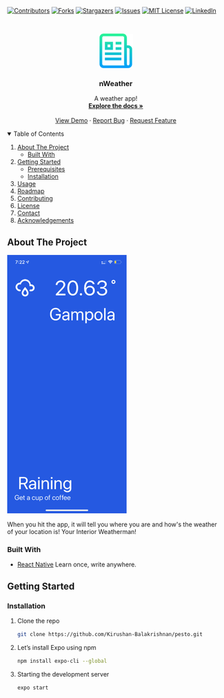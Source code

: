 
[![Contributors][contributors-shield]][contributors-url]
[![Forks][forks-shield]][forks-url]
[![Stargazers][stars-shield]][stars-url]
[![Issues][issues-shield]][issues-url]
[![MIT License][license-shield]][license-url]
[![LinkedIn][linkedin-shield]][linkedin-url]




<br />
<p align="center">
  <a href="https://github.com/Kirushan-Balakrishnan/pesto/tree/main/nWeather">
    <img src="assets/logo.png" alt="Logo" width="80" height="80">
  </a>

  <h3 align="center">nWeather</h3>

  <p align="center">
   A weather app! 
    <br />
    <a href="https://github.com/Kirushan-Balakrishnan/pesto/tree/main/nWeather"><strong>Explore the docs »</strong></a>
    <br />
    <br />
    <a href="https://github.com/Kirushan-Balakrishnan/pesto/tree/main/nWeather">View Demo</a>
    ·
    <a href="https://github.com/Kirushan-Balakrishnan/pesto/issues">Report Bug</a>
    ·
    <a href="https://github.com/Kirushan-Balakrishnan/pesto/issues">Request Feature</a>
  </p>
</p>




<details open="open">
  <summary>Table of Contents</summary>
  <ol>
    <li>
      <a href="#about-the-project">About The Project</a>
      <ul>
        <li><a href="#built-with">Built With</a></li>
      </ul>
    </li>
    <li>
      <a href="#getting-started">Getting Started</a>
      <ul>
        <li><a href="#prerequisites">Prerequisites</a></li>
        <li><a href="#installation">Installation</a></li>
      </ul>
    </li>
    <li><a href="#usage">Usage</a></li>
    <li><a href="#roadmap">Roadmap</a></li>
    <li><a href="#contributing">Contributing</a></li>
    <li><a href="#license">License</a></li>
    <li><a href="#contact">Contact</a></li>
    <li><a href="#acknowledgements">Acknowledgements</a></li>
  </ol>
</details>



<!-- ABOUT THE PROJECT -->
## About The Project

<!-- [![Product Name Screen Shot][product-screenshot]](https://github.com/Kirushan-Balakrishnan/pesto/tree/main/nWeather) -->
 <a href="https://github.com/Kirushan-Balakrishnan/pesto/tree/main/nWeather">
    <img src="assets/IMG_0174.PNG" height="600">
  </a>

When you hit the app, it will tell you where you are and how's the weather of your location is!
Your Interior Weatherman!
### Built With

* [React Native](https://reactnative.dev/)
Learn once, write anywhere.



<!-- GETTING STARTED -->
## Getting Started

### Installation

1. Clone the repo
   ```sh
   git clone https://github.com/Kirushan-Balakrishnan/pesto.git
   ```
3. Let’s install Expo using npm
   ```sh
   npm install expo-cli --global
   ```
4. Starting the development server
   ```sh
   expo start
   ```








<!-- MARKDOWN LINKS & IMAGES -->
<!-- https://www.markdownguide.org/basic-syntax/#reference-style-links -->
[contributors-shield]: https://img.shields.io/github/contributors/othneildrew/Best-README-Template.svg?style=for-the-badge
[contributors-url]: https://github.com/Kirushan-Balakrishnan/pesto/graphs/contributors
[forks-shield]: https://img.shields.io/github/forks/othneildrew/Best-README-Template.svg?style=for-the-badge
[forks-url]: https://github.com/Kirushan-Balakrishnan/pesto/network/members
[stars-shield]: https://img.shields.io/github/stars/othneildrew/Best-README-Template.svg?style=for-the-badge
[stars-url]: https://github.com/Kirushan-Balakrishnan/pesto/stargazers
[issues-shield]: https://img.shields.io/github/issues/othneildrew/Best-README-Template.svg?style=for-the-badge
[issues-url]: https://github.com/Kirushan-Balakrishnan/pesto/issues
[license-shield]: https://img.shields.io/github/license/othneildrew/Best-README-Template.svg?style=for-the-badge
[license-url]: https://github.com/Kirushan-Balakrishnan/pesto/issues
[linkedin-shield]: https://img.shields.io/badge/-LinkedIn-black.svg?style=for-the-badge&logo=linkedin&colorB=555
[linkedin-url]: https://www.linkedin.com/in/kirushan-balakrishnan-5a298317a
[product-screenshot]: assets/IMG_0174.PNG
